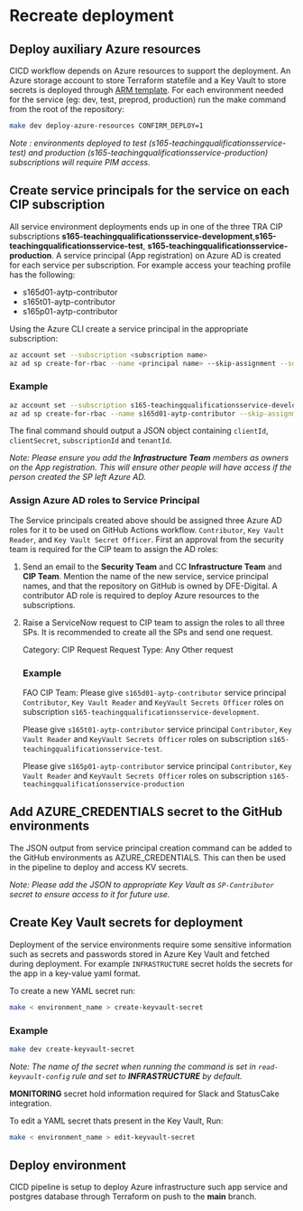 # Recreate deployment

## Deploy auxiliary Azure resources

CICD workflow depends on Azure resources to support the deployment. An Azure storage account to store Terraform statefile and a Key Vault to store secrets is deployed through [ARM template](https://github.com/DFE-Digital/tra-shared-services/blob/main/azure/resourcedeploy.json). For each environment needed for the service (eg: dev, test, preprod, production) run the make command from the root of the repository:

```bash
make dev deploy-azure-resources CONFIRM_DEPLOY=1
```

_Note : environments deployed to test (s165-teachingqualificationsservice-test) and production (s165-teachingqualificationsservice-production) subscriptions will require PIM access._

## Create service principals for the service on each CIP subscription

All service environment deployments ends up in one of the three TRA CIP subscriptions **s165-teachingqualificationsservice-development**,**s165-teachingqualificationsservice-test**, **s165-teachingqualificationsservice-production**. A service principal (App registration) on Azure AD is created for each service per subscription. For example access your teaching profile has the following:

- s165d01-aytp-contributor
- s165t01-aytp-contributor
- s165p01-aytp-contributor

Using the Azure CLI create a service principal in the appropriate subscription:

```bash
az account set --subscription <subscription name>
az ad sp create-for-rbac --name <principal name> --skip-assignment --sdk-auth
```

### Example

```bash
az account set --subscription s165-teachingqualificationsservice-development
az ad sp create-for-rbac --name s165d01-aytp-contributor --skip-assignment --sdk-auth
```

The final command should output a JSON object containing `clientId`, `clientSecret`, `subscriptionId` and `tenantId`.

_Note: Please ensure you add the **Infrastructure Team** members as owners on the App registration. This will ensure other people will have access if the person created the SP left Azure AD._

### Assign Azure AD roles to Service Principal

The Service principals created above should be assigned three Azure AD roles for it to be used on GitHub Actions workflow. `Contributor`, `Key Vault Reader`, and `Key Vault Secret Officer`. First an approval from the security team is required for the CIP team to assign the AD roles:

1. Send an email to the **Security Team** and CC **Infrastructure Team** and **CIP Team**. Mention the name of the new service, service principal names, and that the repository on GitHub is owned by DFE-Digital. A contributor AD role is required to deploy Azure resources to the subscriptions.

2. Raise a ServiceNow request to CIP team to assign the roles to all three SPs. It is recommended to create all the SPs and send one request.

   Category: CIP Request
   Request Type: Any Other request

   ### Example

   FAO CIP Team:
   Please give `s165d01-aytp-contributor` service principal `Contributor`, `Key Vault Reader` and `KeyVault Secrets Officer` roles on subscription `s165-teachingqualificationsservice-development`.

   Please give `s165t01-aytp-contributor` service principal `Contributor`, `Key Vault Reader` and `KeyVault Secrets Officer` roles on subscription `s165-teachingqualificationsservice-test`.

   Please give `s165p01-aytp-contributor` service principal `Contributor`, `Key Vault Reader` and `KeyVault Secrets Officer` roles on subscription `s165-teachingqualificationsservice-production`

## Add AZURE_CREDENTIALS secret to the GitHub environments

The JSON output from service principal creation command can be added to the GitHub environments as AZURE_CREDENTIALS. This can then be used in the pipeline to deploy and access KV secrets.

_Note: Please add the JSON to appropriate Key Vault as `SP-Contributor` secret to ensure access to it for future use._

## Create Key Vault secrets for deployment

Deployment of the service environments require some sensitive information such as secrets and passwords stored in Azure Key Vault and fetched during deployment. For example `INFRASTRUCTURE` secret holds the secrets for the app in a key-value yaml format.

To create a new YAML secret run:

```bash
make < environment_name > create-keyvault-secret
```

### Example

```bash
make dev create-keyvault-secret
```

_Note: The name of the secret when running the command is set in `read-keyvault-config` rule and set to **INFRASTRUCTURE** by default._

**MONITORING** secret hold information required for Slack and StatusCake integration.

To edit a YAML secret thats present in the Key Vault, Run:

```bash
make < environment_name > edit-keyvault-secret
```

## Deploy environment

CICD pipeline is setup to deploy Azure infrastructure such app service and postgres database through Terraform on push to the **main** branch.
